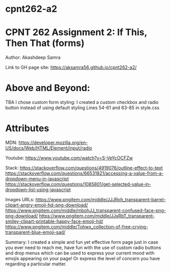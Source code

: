 # cpnt262-a2

# CPNT 262 Assignment 2: If This, Then That (forms)

Author: Akashdeep Samra

Link to GH page site: https://aksamra56.github.io/cpnt262-a2/


# Above and Beyond:
TBA
I chose custom form styling: I created a custom checkbox and radio button instead of using default styling 
Lines 54-61 and 63-85 in style.css


# Attributes
MDN:
https://developer.mozilla.org/en-US/docs/Web/HTML/Element/input/radio 

Youtube:
https://www.youtube.com/watch?v=S-VeYcOCFZw

Stack:
https://stackoverflow.com/questions/4919076/outline-effect-to-text
https://stackoverflow.com/questions/66531821/accessing-a-value-from-a-dropdown-menu-in-javascript
https://stackoverflow.com/questions/1085801/get-selected-value-in-dropdown-list-using-javascript

Images URLs:
https://www.pngitem.com/middle/JJJRoh_transparent-barrel-clipart-angry-emoji-hd-png-download/
https://www.pngitem.com/middle/mbohJJ_transparent-confused-face-png-png-download/
https://www.pngitem.com/middle/JJxRbT_transparent-smiley-clipart-printable-happy-face-emoji-hd/
https://www.pngitem.com/middle/Tohwx_collection-of-free-crying-transparent-blue-emoji-sad/

Summary:
I created a simple and fun yet effective form page just in case you ever need to reach me, have fun with the use of custom radio buttons and drop menus which can be used to express your current mood with emojis appearing on your page! Or express the level of concern you have regarding a particular matter.
